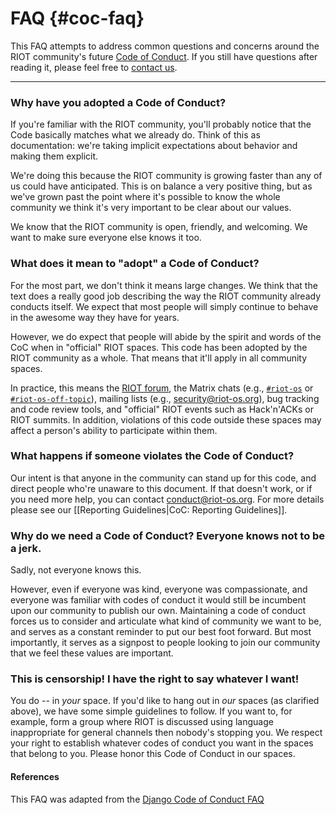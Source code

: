 # FAQ  {#coc-faq}

This FAQ attempts to address common questions and concerns around the RIOT
community's future [Code of Conduct][CoC]. If you still have questions after
reading it, please feel free to [contact us][CoC-question-mail].

--------------------------------------------------------------------------------

### Why have you adopted a Code of Conduct?

If you're familiar with the RIOT
community, you'll probably notice that the Code basically matches what we
already do. Think of this as documentation: we're taking implicit expectations
about behavior and making them explicit.

We're doing this because the RIOT community is growing faster than any of us
could have anticipated. This is on balance a very positive thing, but as we've
grown past the point where it's possible to know the whole community we think
it's very important to be clear about our values.

We know that the RIOT community is open, friendly, and welcoming. We want to
make sure everyone else knows it too.

### What does it mean to "adopt" a Code of Conduct?

For the most part, we don't think it means large changes. We think that the text
does a really good job describing the way the RIOT community already conducts
itself. We expect that most people will simply continue to behave in the awesome
way they have for years.

However, we do expect that people will abide by the spirit and words of the CoC
when in "official" RIOT spaces. This code has been adopted by the RIOT community
as a whole. That means that it'll apply in all community spaces.

In practice, this means the [RIOT forum](https://forum.riot-os.org), the Matrix chats (e.g., [`#riot-os`](https://matrix.to/#/#riot-os:matrix.org) or [`#riot-os-off-topic`](https://matrix.to/#/#riot-os-off-topic:matrix.org)), mailing lists (e.g., security@riot-os.org), bug tracking and code review tools, and
"official" RIOT events such as Hack'n'ACKs or RIOT summits. In addition,
violations of this code outside these spaces may affect a person's ability to
participate within them.

### What happens if someone violates the Code of Conduct?

Our intent is that anyone in the community can stand up for this code, and
direct people who're unaware to this document. If that doesn't work, or if you
need more help, you can contact <conduct@riot-os.org>. For more details please see
our [[Reporting Guidelines|CoC: Reporting Guidelines]].

### Why do we need a Code of Conduct? Everyone knows not to be a jerk.

Sadly, not everyone knows this.

However, even if everyone was kind, everyone was compassionate, and everyone was
familiar with codes of conduct it would still be incumbent upon our community to
publish our own. Maintaining a code of conduct forces us to consider and
articulate what kind of community we want to be, and serves as a constant
reminder to put our best foot forward. But most importantly, it serves as a
signpost to people looking to join our community that we feel these values are
important.

### This is censorship! I have the right to say whatever I want!

You do -- in *your* space. If you'd like to hang out in *our* spaces (as
clarified above), we have some simple guidelines to follow. If you want to, for
example, form a group where RIOT is discussed using language inappropriate for
general channels then nobody's stopping you. We respect your right to establish
whatever codes of conduct you want in the spaces that belong to you. Please
honor this Code of Conduct in our spaces.

#### References
This FAQ was adapted from the [Django Code of Conduct FAQ](https://www.djangoproject.com/conduct/faq/)

[CoC-question-mail]: mailto:riot@riot-os.org
[CoC]: https://github.com/RIOT-OS/RIOT/blob/master/CODE_OF_CONDUCT.md
